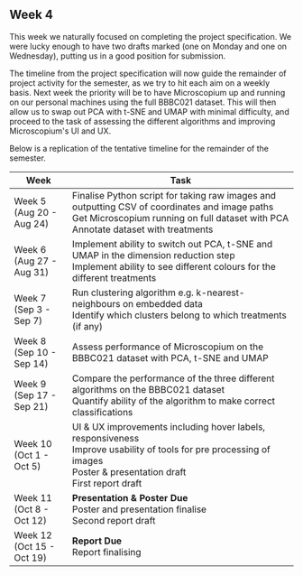 ## Week 4

This week we naturally focused on completing the project specification. We were lucky enough to have two drafts marked (one on Monday 
and one on Wednesday), putting us in a good position for submission. 

The timeline from the project specification will now guide the remainder of project activity for the semester, as we try to hit each aim on
a weekly basis. Next week the priority will be to have Microscopium up and running on our personal machines using the full BBBC021 dataset.
This will then allow us to swap out PCA with t-SNE and UMAP with minimal difficulty, and proceed to the task of assessing the different
algorithms and improving Microscopium's UI and UX. 

Below is a replication of the tentative timeline for the remainder of the semester.

| Week                           | Task                                                                                                                                                                                           |
|--------------------------------|------------------------------------------------------------------------------------------------------------------------------------------------------------------------------------------------|
| Week 5<br/> (Aug 20 - Aug 24)  | Finalise Python script for taking raw images and outputting CSV of coordinates and image paths<br/>   Get Microscopium running on full dataset with PCA<br/>  Annotate dataset with treatments |
| Week 6<br/> (Aug 27 - Aug 31)  | Implement ability to switch out PCA, t-SNE and UMAP in the dimension reduction step<br/>  Implement ability to see different colours for the different treatments                              |
| Week 7<br/> (Sep 3 - Sep 7)    | Run clustering algorithm e.g. k-nearest-neighbours on embedded data<br/>   Identify which clusters belong to which treatments (if any)                                                         |
| Week 8<br/> (Sep 10 - Sep 14)  | Assess performance of Microscopium on the BBBC021 dataset with PCA, t-SNE and UMAP                                                                                                             |
| Week 9<br/> (Sep 17 - Sep 21)  | Compare the performance of the three different algorithms on the BBBC021 dataset<br/>   Quantify ability of the algorithm to make correct classifications                                      |
| Week 10<br/> (Oct 1 - Oct 5)   | UI \& UX improvements including hover labels, responsiveness<br/>  Improve usability of tools for pre processing of images<br/>  Poster \& presentation draft<br/>  First report draft         |
| Week 11<br/> (Oct 8 - Oct 12)  | **Presentation & Poster Due**<br/> Poster and presentation finalise<br/>  Second report draft                                                                                                |
| Week 12<br/> (Oct 15 - Oct 19) |  **Report Due**<br/>Report finalising                                                                                                                                                        |
